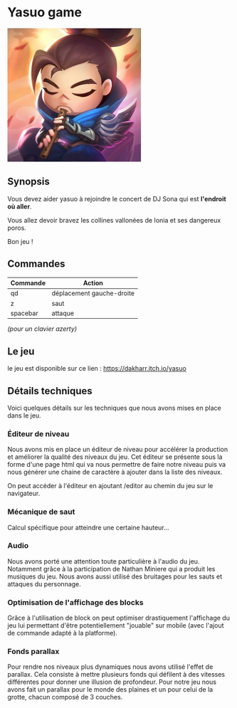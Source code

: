 # Yasuo game

![yasuo logo](resources/chibi_yasuo.jpg)

## Synopsis

Vous devez aider yasuo à rejoindre le concert de DJ Sona qui est **l'endroit où aller**. 

Vous allez devoir bravez les collines vallonées de Ionia et ses dangereux poros.

Bon jeu ! 

## Commandes

Commande | Action
-------------- | ----------------
qd | déplacement gauche-droite
z | saut
spacebar | attaque

*(pour un clavier azerty)*

## Le jeu

le jeu est disponible sur ce lien : https://dakharr.itch.io/yasuo

## Détails techniques

Voici quelques détails sur les techniques que nous avons mises en place dans le jeu.

### Éditeur de niveau

Nous avons mis en place un éditeur de niveau pour accélérer la production et améliorer la qualité des niveaux du jeu.
Cet éditeur se présente sous la forme d'une page html qui va nous permettre de faire notre niveau puis va nous générer une chaine de caractère à ajouter dans la liste des niveaux.

On peut accéder à l'éditeur en ajoutant /editor au chemin du jeu sur le navigateur.

### Mécanique de saut

Calcul spécifique pour atteindre une certaine hauteur...

### Audio

Nous avons porté une attention toute particulière à l'audio du jeu. Notamment grâce à la participation de Nathan Miniere qui a produit les musiques du jeu. Nous avons aussi utilisé des bruitages pour les sauts et attaques du personnage.

### Optimisation de l'affichage des blocks

Grâce à l'utilisation de block on peut optimiser drastiquement l'affichage du jeu lui permettant d'être potentiellement "jouable" sur mobile (avec l'ajout de commande adapté à la platforme).

### Fonds parallax

Pour rendre nos niveaux plus dynamiques nous avons utilisé l'effet de parallax. Cela consiste à mettre plusieurs fonds qui défilent à des vitesses différentes pour donner une illusion de profondeur. Pour notre jeu nous avons fait un parallax pour le monde des plaines et un pour celui de la grotte, chacun composé de 3 couches.
